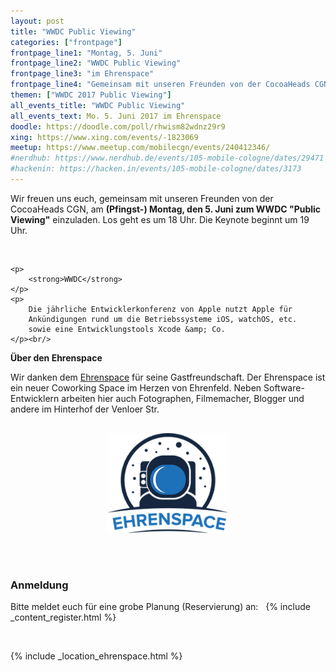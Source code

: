```yaml
---
layout: post
title: "WWDC Public Viewing"
categories: ["frontpage"]
frontpage_line1: "Montag, 5. Juni"
frontpage_line2: "WWDC Public Viewing"
frontpage_line3: "im Ehrenspace"
frontpage_line4: "Gemeinsam mit unseren Freunden von der CocoaHeads CGN möchten wir euch zum WWDC Public Viewing in den <strong>Ehrenspace</strong> einladen. Wir freuen uns auf einen entspannten Abend mit Ankündigungen zu iOS, macOS und Swift. Und vielleicht ja auch wieder auf, one more thing?!"
themen: ["WWDC 2017 Public Viewing"]
all_events_title: "WWDC Public Viewing"
all_events_text: Mo. 5. Juni 2017 im Ehrenspace
doodle: https://doodle.com/poll/rhwism82wdnz29r9
xing: https://www.xing.com/events/-1823069
meetup: https://www.meetup.com/mobilecgn/events/240412346/
#nerdhub: https://www.nerdhub.de/events/105-mobile-cologne/dates/29471
#hackenin: https://hacken.in/events/105-mobile-cologne/dates/3173
---
```


<div class="container span-13">
	<p>
		Wir freuen uns euch, gemeinsam mit unseren Freunden von der CocoaHeads CGN,
		am <strong>(Pfingst-) Montag, den 5. Juni zum WWDC "Public Viewing"</strong> einzuladen.
		Los geht es um 18 Uhr. Die Keynote beginnt um 19 Uhr.
	</p><br/>

	<p>
		<strong>WWDC</strong>
	</p>
	<p>
		Die jährliche Entwicklerkonferenz von Apple nutzt Apple für
		Ankündigungen rund um die Betriebssysteme iOS, watchOS, etc.
		sowie eine Entwicklungstools Xcode &amp; Co.
	</p><br/>

  <p>
		<strong>Über den Ehrenspace</strong>
	</p>
	<p>
		Wir danken dem <a href="https://ehren.space/">Ehrenspace</a>
		für seine Gastfreundschaft.
		Der Ehrenspace ist ein neuer Coworking Space im Herzen von Ehrenfeld.
		Neben Software-Entwicklern arbeiten hier auch Fotographen, Filmemacher,
		Blogger und andere im Hinterhof der Venloer Str.
	</p>
	<p style="text-align: center; margin-top: 30px; margin-bottom: 30px;">
		<a href="https://ehren.space/"><img src="/static/images/ehrenspace.png" alt="Ehrenspace" width="194" height="160"></a>
	</p><br/>
</div>
<div class="clearfix"></div>

<h3>Anmeldung</h3>
<p>
	Bitte meldet euch für eine grobe Planung (Reservierung) an: &nbsp;
	{% include _content_register.html %}
</p><br/>

{% include _location_ehrenspace.html %}
